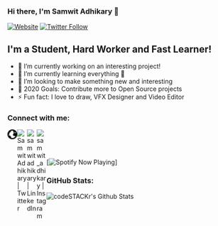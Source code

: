 ### Hi there, I'm Samwit Adhikary 👋

[![Website](https://img.shields.io/website?label=samwitadhikary.github.io&style=for-the-badge&url=https://samwitadhikary.github.io/my-profile)](https://samwitadhikary.github.io/my-profile)
[![Twitter Follow](https://img.shields.io/twitter/follow/SamwitAdhikary?color=1DA1F2&logo=twitter&style=for-the-badge)](https://twitter.com/intent/follow?original_referer=https://github.com/SamwitAdhikary&screen_name=SamwitAdhikary)

## I'm a Student, Hard Worker and Fast Learner!

- 🔭 I’m currently working on an interesting project!
- 🌱 I’m currently learning everything 🤣
- 👯 I’m looking to make something new and interesting
- 🥅 2020 Goals: Contribute more to Open Source projects
- ⚡ Fun fact: I love to draw, VFX Designer and Video Editor

### Connect with me:

[<img align="left" alt="samwitadhikary.github.io/my-profile" width="22px" src="https://raw.githubusercontent.com/iconic/open-iconic/master/svg/globe.svg" />][website]
[<img align="left" alt="SamwitAdhikary | Twitter" width="22px" src="https://cdn.jsdelivr.net/npm/simple-icons@v3/icons/twitter.svg" />][twitter]
[<img align="left" alt="samwitadhikary | LinkedIn" width="22px" src="https://cdn.jsdelivr.net/npm/simple-icons@v3/icons/linkedin.svg" />][linkedin]
[<img align="left" alt="samwit_adhikary | Instagram" width="22px" src="https://cdn.jsdelivr.net/npm/simple-icons@v3/icons/instagram.svg" />][instagram]

<br />
<br />
<br />

[<img src="https://spotify-now-playing-neon.vercel.app/api/spotify-playing" alt="Spotify Now Playing" width="350" />]

### GitHub Stats:

<img align="left" alt="codeSTACKr's Github Stats" src="https://github-readme-stats.vercel.app/api?username=SamwitAdhikary&show_icons=true&hide_border=true" />



[website]: https://samwitadhikary.github.io/my-profile
[twitter]: https://twitter.com/SamwitAdhikary
[instagram]: https://instagram.com/samwit_adhikary
[linkedin]: https://linkedin.com/in/samwitadhikary
